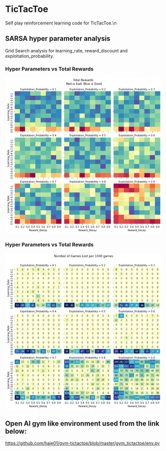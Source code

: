 # TicTacToe

Self play reinforcement learning code for TicTacToe.\n

## SARSA hyper parameter analysis 
Grid Search analysis for learning_rate, reward_discount and exploitation_probability. 

### Hyper Parameters vs Total Rewards
![Result](analysis/plots/TotalRewards.png)

### Hyper Parameters vs Total Rewards
![Result](analysis/plots/GamesLost.png)

## Open AI gym like environment used from the link below:
https://github.com/haje01/gym-tictactoe/blob/master/gym_tictactoe/env.py
